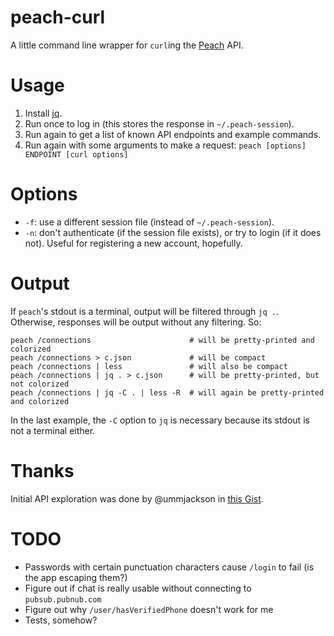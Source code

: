 # peach-curl

A little command line wrapper for `curl`ing the
[Peach](http://peach.cool/) API.

# Usage

1. Install [jq](https://stedolan.github.io/jq/).
2. Run once to log in (this stores the response in `~/.peach-session`).
3. Run again to get a list of known API endpoints and example commands.
4. Run again with some arguments to make a request: `peach [options] ENDPOINT [curl options]`

# Options

- `-f`: use a different session file (instead of `~/.peach-session`).
- `-n`: don't authenticate (if the session file exists), or try to login
  (if it does not). Useful for registering a new account, hopefully.

# Output

If `peach`'s stdout is a terminal, output will be filtered through `jq
.`. Otherwise, responses will be output without any filtering. So:

    peach /connections                      # will be pretty-printed and colorized
    peach /connections > c.json             # will be compact
    peach /connections | less               # will also be compact
    peach /connections | jq . > c.json      # will be pretty-printed, but not colorized
    peach /connections | jq -C . | less -R  # will again be pretty-printed and colorized

In the last example, the `-C` option to `jq` is necessary because its
stdout is not a terminal either.

# Thanks

Initial API exploration was done by @ummjackson in [this Gist](https://gist.github.com/ummjackson/4db1da44c509576c1d1b).

# TODO

- Passwords with certain punctuation characters cause `/login` to fail
  (is the app escaping them?)
- Figure out if chat is really usable without connecting to `pubsub.pubnub.com`
- Figure out why `/user/hasVerifiedPhone` doesn't work for me
- Tests, somehow?
